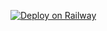 [![Deploy on Railway](https://railway.app/button.svg)](https://railway.app/new/template/0XlKxg?referralCode=dsdSeQ)
